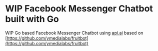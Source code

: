 #  WIP Facebook Messenger Chatbot built with Go
WIP Go based Facebook Messenger Chatbot using [api.ai](https://api.ai/) based on [https://github.com/ymedialabs/fruitbot](https://github.com/ymedialabs/fruitbot)



